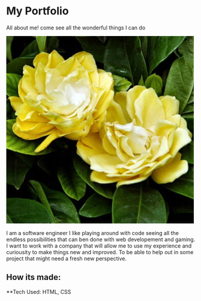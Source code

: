 # My Portfolio 
All about me! come see all the wonderful things I can do


![](Images/yellow%20gardenia.jpg)

I am a software engineer I like playing around with code seeing all the endless possibilities that can ben done with web developement and gaming. I want to work with a company that will allow me to use my experience and curiousity to make things new and improved. To be able to help out in some project that might need a fresh new perspective. 

## How its made:
**Tech Used: HTML, CSS
